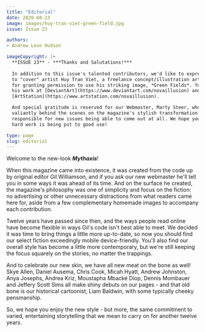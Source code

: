 ```yaml
---
title: "Editorial"
date: 2020-08-23
image: images/huy-tran-viet-green-field.jpg
issue: Issue 23

authors:
- Andrew Leon Hudson

imageCopyright: |+
  **ISSUE 23** - ***Thanks and Salutations!*** 
  
  In addition to this issue's talented contributors, we'd like to express our particular thanks
  to "cover" artist Huy Tran Viet, a freelance concept/illustration artist from Danang, Vietnam,
  for granting permission to use his striking image, *Green Fields*. You can see more of 
  his work at [DeviantArt](https://www.deviantart.com/novaillusion) and 
  [ArtStation](https://www.artstation.com/novaillusion).

  And special gratitude is reserved for our Webmaster, Marty Steer, who has not only struggled
  valiantly behind the scenes on the magazine's stylish transformation, but is largely 
  responsible for new issues being able to come out at all. We hope you'll agree his 
  hard work is being put to good use!

type: page
slug: editorial
---
```


Welcome to the new-look ***Mythaxis***!

When this magazine came into existence, it was created from the code up by original editor Gil Williamson, and if you ask our new webmaster he'll tell you in some ways it was ahead of its time. And on the surface he created, the magazine's philosophy was one of simplicity and focus on the fiction: no advertising or other unnecessary distractions from what readers came here for, aside from a few complementary homemade images to accompany each contribution.

Twelve years have passed since then, and the ways people read online have become flexible in ways Gil's code isn't best able to meet. We decided it was time to bring things a little more up-to-date, so now you should find our select fiction exceedingly mobile device-friendly. You'll also find our overall style has become a little more contemporary, but we're still keeping the focus squarely on the stories, no matter the trappings.

And to celebrate our new skin, we have all new meat on the bone as well! Skye Allen, Daniel Ausema, Chris Cook, Micah Hyatt, Andrew Johnston, Anya Josephs, Andrea Kriz, Moustapha Mbacké Diop, Dennis Mombauer and Jeffery Scott Sims all make shiny debuts on our pages - and that old bone is our historical cartoonist, Liam Baldwin, with some typically cheeky pensmanship.

So, we hope you enjoy the new style - but more, the same commitment to varied, entertaining storytelling that we mean to carry on for another twelve years.
